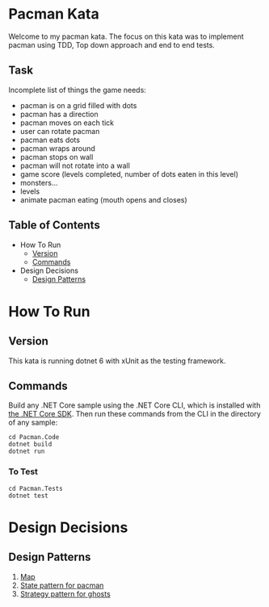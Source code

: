 # Pacman Kata

Welcome to my pacman kata. The focus on this kata was to implement pacman using TDD, Top down approach and end to end tests.
## Task

Incomplete list of things the game needs:

- pacman is on a grid filled with dots
- pacman has a direction
- pacman moves on each tick
- user can rotate pacman
- pacman eats dots
- pacman wraps around
- pacman stops on wall
- pacman will not rotate into a wall
- game score (levels completed, number of dots eaten in this level)
- monsters…
- levels
- animate pacman eating (mouth opens and closes)

## Table of Contents

- How To Run
  - [Version](#version)
  - [Commands](#commands)
- Design Decisions
  - [Design Patterns](#design-patterns)

# How To Run

## Version

This kata is running dotnet 6 with xUnit as the testing framework.

## Commands

Build any .NET Core sample using the .NET Core CLI, which is installed with [the .NET Core SDK](https://www.microsoft.com/net/download). Then run
these commands from the CLI in the directory of any sample:

```console
cd Pacman.Code
dotnet build
dotnet run
```

### To Test


```console
cd Pacman.Tests
dotnet test
```

# Design Decisions

## Design Patterns
1. [Map](Docs/Maps.md)
2. [State pattern for pacman](Docs/StatePattern.md)
3. [Strategy pattern for ghosts](Docs/MultipleGhosts.md)



